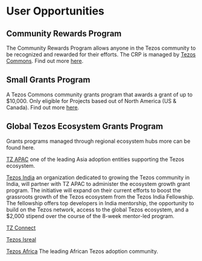 # User Opportunities

## Community Rewards Program

The Community Rewards Program allows anyone in the Tezos community to be recognized and rewarded for their efforts. The CRP is managed by [Tezos Commons](https://tezoscommons.org/rewards/). Find out more [here](community-grants-program.md).

## Small Grants Program

A Tezos Commons community grants program that awards a grant of up to $10,000. Only eligible for Projects based out of North America \(US & Canada\). Find out more [here](small-grants-program.md). 



## Global Tezos Ecosystem Grants Program

Grants programs managed through regional ecosystem hubs more can be found here.   
  
[TZ APAC](https://www.tzapac.com/) one of the leading Asia adoption entities supporting the Tezos ecosystem.

[Tezos India](https://tezosindia.org.in/) an organization dedicated to growing the Tezos community in India, will partner with TZ APAC to administer the ecosystem growth grant program. The initiative will expand on their current efforts to boost the grassroots growth of the Tezos ecosystem from the Tezos India Fellowship. The fellowship offers top developers in India mentorship, the opportunity to build on the Tezos network, access to the global Tezos ecosystem, and a $2,000 stipend over the course of the 8-week mentor-led program.

[TZ Connect](https://www.tzconnect.com/en/)

[Tezos Isreal](https://tezos.co.il/)

[Tezos Africa](https://tezosafrica.com/) The leading African Tezos adoption community. 

